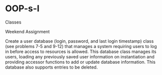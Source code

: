 # OOP-s-I
Classes

Weekend Assignment

Create a user database (login, password, and last login timestamp) class (see problems 7-5 and 9-12) that manages a system requiring users to log in before access to resources is allowed. This database class manages its users, loading any previously saved user information on instantiation and providing accessor functions to add or update database information. This database also supports entries to be deleted.
